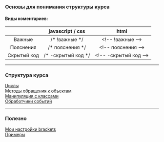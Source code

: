 ### Основы для понимания структуры курса
#### Виды коментариев:
|  | javascript / css | html |
|:---:|:---:|:---:|
| Важные | /* !важные */ | \<!-- !важные --> |
| Пояснения | /* пояснения */ | \<!-- пояснения --> |
| Скрытый код | /* -скрытый код */ | \<!-- -скрытый код --> |
____
### Структура курса
[Циклы](https://github.com/VipBender/JavaScript/tree/master/JS/Cycle)  
[Методы обращения к объектам](https://github.com/VipBender/JavaScript/tree/master/JS/WorkWithTheObject)  
[Манипуляция с классами](https://github.com/VipBender/JavaScript/tree/master/JS/ClassManipulation)  
[Обработчики событий](https://github.com/VipBender/JavaScript/tree/master/JS/EventHandlers)  
____
### Полезно
[Мои настройки brackets](https://github.com/VipBender/JavaScript/blob/master/Brackets)  
[Примеры](https://github.com/VipBender/JavaScript/tree/master/examples)  